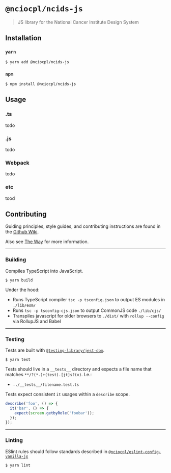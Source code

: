 # `@nciocpl/ncids-js`

> JS library for the National Cancer Institute Design System

## Installation

### `yarn`

```shell
$ yarn add @nciocpl/ncids-js
```

### `npm`

```shell
$ npm install @nciocpl/ncids-js
```

## Usage

### .ts
todo

### .js
todo

### Webpack
todo

### etc
tood

## Contributing

Guiding principles, style guides, and contributing instructions are found in the [Github Wiki](https://github.com/NCIOCPL/ncids/wiki/Technical-JS-Component-Design-Overview).

Also see [The Way](https://github.com/NCIOCPL/ncids/wiki/The-Way) for more information.

---

### Building

Compiles TypeScript into JavaScript.

```shell
$ yarn build
```

Under the hood:
* Runs TypeScript compiler `tsc -p tsconfig.json` to output ES modules in `./lib/esm/`
* Runs `tsc -p tsconfig-cjs.json` to output CommonJS code `./lib/cjs/`
* Transpiles javascript for older browsers to `./dist/` with `rollup --config` via RollupJS and Babel

---

### Testing

Tests are built with [`@testing-library/jest-dom`](https://testing-library.com/docs/ecosystem-jest-dom/).

```shell
$ yarn test
```

Tests should live in a `__tests__` directory and expects a file name that matches `**/?(*.)+(test).[jt]s?(x)`. I.e.:
* `../__tests__/filename.test.ts`

Tests expect consistent `it` usages within a `describe` scope.
```javascript
describe('foo', () => {
  it('bar', () => {
    expect(screen.getbyRole('foobar'));
  });
});
```

---

### Linting

ESlint rules should follow standards described in [`@nciocpl/eslint-config-vanilla-js`](https://github.com/NCIOCPL/cgov-standards-xt/tree/develop/packages/eslint-config-vanilla-js)

```shell
$ yarn lint
```
